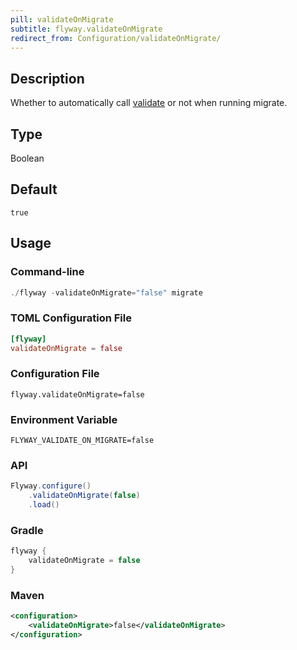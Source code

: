 ```yaml
---
pill: validateOnMigrate
subtitle: flyway.validateOnMigrate
redirect_from: Configuration/validateOnMigrate/
---
```


## Description

Whether to automatically call [validate](Commands/validate) or not when running migrate.

## Type

Boolean

## Default

`true`

## Usage

### Command-line

```powershell
./flyway -validateOnMigrate="false" migrate
```

### TOML Configuration File

```toml
[flyway]
validateOnMigrate = false
```

### Configuration File

```properties
flyway.validateOnMigrate=false
```

### Environment Variable

```properties
FLYWAY_VALIDATE_ON_MIGRATE=false
```

### API

```java
Flyway.configure()
    .validateOnMigrate(false)
    .load()
```

### Gradle

```groovy
flyway {
    validateOnMigrate = false
}
```

### Maven

```xml
<configuration>
    <validateOnMigrate>false</validateOnMigrate>
</configuration>
```
